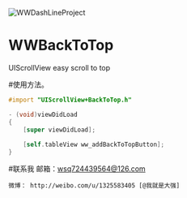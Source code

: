 

![WWDashLineProject](https://github.com/alstonwei/WWDashLineProject/blob/master/logo.png) 

# WWBackToTop
UIScrollView easy scroll to top


#使用方法。
``` Objective-C
#import "UIScrollView+BackToTop.h"

- (void)viewDidLoad
{
    [super viewDidLoad];
    
    [self.tableView ww_addBackToTopButton];
}

```






#联系我
    邮箱：wsq724439564@126.com 

    微博： http://weibo.com/u/1325583405 [@我就是大强]
